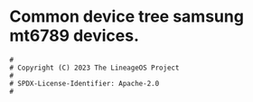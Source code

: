 # Common device tree samsung mt6789 devices.

```
#
# Copyright (C) 2023 The LineageOS Project
#
# SPDX-License-Identifier: Apache-2.0
#
```
